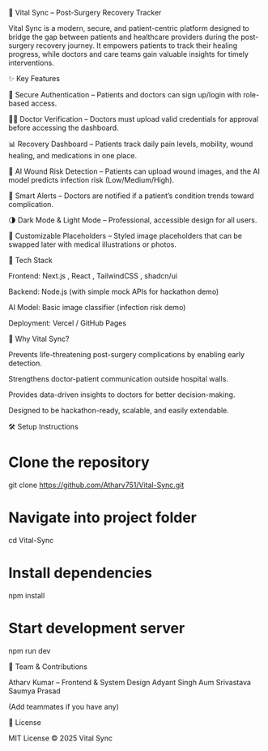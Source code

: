 🏥 Vital Sync – Post-Surgery Recovery Tracker

Vital Sync is a modern, secure, and patient-centric platform designed to bridge the gap between patients and healthcare providers during the post-surgery recovery journey.
It empowers patients to track their healing progress, while doctors and care teams gain valuable insights for timely interventions.

✨ Key Features

🔐 Secure Authentication – Patients and doctors can sign up/login with role-based access.

🧑‍⚕️ Doctor Verification – Doctors must upload valid credentials for approval before accessing the dashboard.

📊 Recovery Dashboard – Patients track daily pain levels, mobility, wound healing, and medications in one place.

🤖 AI Wound Risk Detection – Patients can upload wound images, and the AI model predicts infection risk (Low/Medium/High).

📢 Smart Alerts – Doctors are notified if a patient’s condition trends toward complication.

🌗 Dark Mode & Light Mode – Professional, accessible design for all users.

🎨 Customizable Placeholders – Styled image placeholders that can be swapped later with medical illustrations or photos.

🚀 Tech Stack

Frontend: Next.js
, React
, TailwindCSS
, shadcn/ui

Backend: Node.js (with simple mock APIs for hackathon demo)

AI Model: Basic image classifier (infection risk demo)

Deployment: Vercel / GitHub Pages

📌 Why Vital Sync?

Prevents life-threatening post-surgery complications by enabling early detection.

Strengthens doctor-patient communication outside hospital walls.

Provides data-driven insights to doctors for better decision-making.

Designed to be hackathon-ready, scalable, and easily extendable.

🛠️ Setup Instructions
# Clone the repository
git clone https://github.com/Atharv751/Vital-Sync.git

# Navigate into project folder
cd Vital-Sync

# Install dependencies
npm install

# Start development server
npm run dev

👥 Team & Contributions

Atharv Kumar – Frontend & System Design
Adyant Singh
Aum Srivastava
Saumya Prasad

(Add teammates if you have any)

📄 License

MIT License © 2025 Vital Sync

